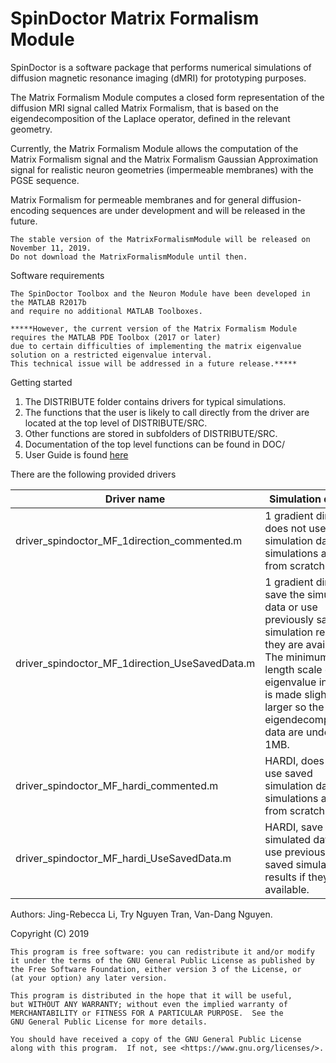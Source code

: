 # SpinDoctor Matrix Formalism Module

SpinDoctor is a software package that performs numerical simulations of diffusion magnetic resonance imaging (dMRI) for prototyping purposes.  

The Matrix Formalism Module computes a closed form representation of the diffusion MRI signal called Matrix Formalism, that is based on the eigendecomposition of the Laplace operator, defined in the relevant geometry.  

Currently, the Matrix Formalism Module allows the computation of the Matrix Formalism signal and the 
Matrix Formalism Gaussian Approximation signal for realistic neuron geometries (impermeable membranes) with the PGSE sequence.

Matrix Formalism for permeable membranes and for general diffusion-encoding sequences are under development 
and will be released in the future.  

	The stable version of the MatrixFormalismModule will be released on November 11, 2019. 
	Do not download the MatrixFormalismModule until then.

Software requirements
 
	The SpinDoctor Toolbox and the Neuron Module have been developed in the MATLAB R2017b 
	and require no additional MATLAB Toolboxes.  
	
	*****However, the current version of the Matrix Formalism Module requires the MATLAB PDE Toolbox (2017 or later) 
	due to certain difficulties of implementing the matrix eigenvalue solution on a restricted eigenvalue interval.  
	This technical issue will be addressed in a future release.*****      

Getting started
		
1. The DISTRIBUTE folder contains drivers for typical simulations.
2. The functions that the user is likely to call directly from the driver are located at the top level of DISTRIBUTE/SRC.
3. Other functions are stored in subfolders of DISTRIBUTE/SRC.
4. Documentation of the top level functions can be found in DOC/
5. User Guide is found [here](https://github.com/jingrebeccali/SpinDoctor/blob/MatrixFormalismModule/User%20Guide.pdf)

There are the following provided drivers

 Driver name                         	| Simulation details                                                                       	|
|-------------------------------------	|------------------------------------------------------------------------------------------	|
| driver_spindoctor_MF_1direction_commented.m   |   1 gradient direction, does not use saved simulation data, all simulations are run from scratch. |
| driver_spindoctor_MF_1direction_UseSavedData.m |  1 gradient direction, save the simulated data or use previously saved simulation results if they are available. The minimum length scale of the eigenvalue interval is made slightly larger so the eigendecomposition data are under 1MB. |
| driver_spindoctor_MF_hardi_commented.m   |	HARDI, does not use saved simulation data, all simulations are run from scratch.|
| driver_spindoctor_MF_hardi_UseSavedData.m | HARDI, save the simulated data or use previously saved simulation results if they are available. |

Authors: Jing-Rebecca Li, Try Nguyen Tran, Van-Dang Nguyen. 

Copyright (C) 2019

	This program is free software: you can redistribute it and/or modify
	it under the terms of the GNU General Public License as published by
	the Free Software Foundation, either version 3 of the License, or
	(at your option) any later version.

	This program is distributed in the hope that it will be useful,
	but WITHOUT ANY WARRANTY; without even the implied warranty of
	MERCHANTABILITY or FITNESS FOR A PARTICULAR PURPOSE.  See the
	GNU General Public License for more details.

	You should have received a copy of the GNU General Public License
	along with this program.  If not, see <https://www.gnu.org/licenses/>.
